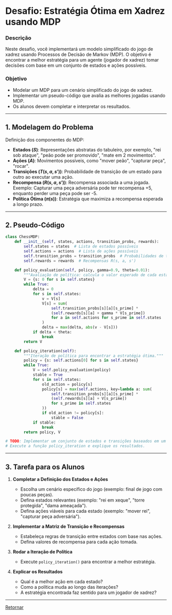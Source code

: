 # **Desafio: Estratégia Ótima em Xadrez usando MDP**

### **Descrição**
Neste desafio, você implementará um modelo simplificado do jogo de xadrez usando Processos de Decisão de Markov (MDP). O objetivo é encontrar a melhor estratégia para um agente (jogador de xadrez) tomar decisões com base em um conjunto de estados e ações possíveis.

### **Objetivo**
- Modelar um MDP para um cenário simplificado do jogo de xadrez.
- Implementar um pseudo-código que avalia as melhores jogadas usando MDP.
- Os alunos devem completar e interpretar os resultados.

---

## **1. Modelagem do Problema**
Definição dos componentes do MDP:

- **Estados ($S$)**: Representações abstratas do tabuleiro, por exemplo, "rei sob ataque", "peão pode ser promovido", "mate em 2 movimentos".
- **Ações ($A$)**: Movimentos possíveis, como "mover peão", "capturar peça", "rocar".
- **Transições ($T(s, a, s’)$)**: Probabilidade de transição de um estado para outro ao executar uma ação.
- **Recompensa ($R(s, a, s’)$)**: Recompensa associada a uma jogada. Exemplo: Capturar uma peça adversária pode ter recompensa +5, enquanto perder uma peça pode ser -5.
- **Política Ótima ($\pi(s)$)**: Estratégia que maximiza a recompensa esperada a longo prazo.

---

## **2. Pseudo-Código**
```python
class ChessMDP:
    def __init__(self, states, actions, transition_probs, rewards):
        self.states = states  # Lista de estados possíveis
        self.actions = actions  # Lista de ações possíveis
        self.transition_probs = transition_probs  # Probabilidades de transição P(s' | s, a)
        self.rewards = rewards  # Recompensas R(s, a, s')

    def policy_evaluation(self, policy, gamma=0.9, theta=0.01):
        """Avaliação de política: calcula o valor esperado de cada estado."""
        V = {s: 0 for s in self.states}
        while True:
            delta = 0
            for s in self.states:
                v = V[s]
                V[s] = sum(
                    self.transition_probs[s][a][s_prime] * 
                    (self.rewards[s][a] + gamma * V[s_prime]) 
                    for a in self.actions for s_prime in self.states
                )
                delta = max(delta, abs(v - V[s]))
            if delta < theta:
                break
        return V

    def policy_iteration(self):
        """Iteração de política para encontrar a estratégia ótima."""
        policy = {s: self.actions[0] for s in self.states}
        while True:
            V = self.policy_evaluation(policy)
            stable = True
            for s in self.states:
                old_action = policy[s]
                policy[s] = max(self.actions, key=lambda a: sum(
                    self.transition_probs[s][a][s_prime] * 
                    (self.rewards[s][a] + V[s_prime])
                    for s_prime in self.states
                ))
                if old_action != policy[s]:
                    stable = False
            if stable:
                break
        return policy, V

# TODO: Implementar um conjunto de estados e transições baseados em um cenário de xadrez.
# Execute a função policy_iteration e explique os resultados.
```

---

## **3. Tarefa para os Alunos**
1. **Completar a Definição dos Estados e Ações**  
   - Escolha um cenário específico do jogo (exemplo: final de jogo com poucas peças).  
   - Defina estados relevantes (exemplo: "rei em xeque", "torre protegida", "dama ameaçada").  
   - Defina ações viáveis para cada estado (exemplo: "mover rei", "capturar peça adversária").  

2. **Implementar a Matriz de Transição e Recompensas**  
   - Estabeleça regras de transição entre estados com base nas ações.  
   - Defina valores de recompensa para cada ação tomada.  

3. **Rodar a Iteração de Política**  
   - Execute `policy_iteration()` para encontrar a melhor estratégia.  

4. **Explicar os Resultados**  
   - Qual é a melhor ação em cada estado?  
   - Como a política muda ao longo das iterações?  
   - A estratégia encontrada faz sentido para um jogador de xadrez?  

---



[Retornar](./Topico3-ReprConhecimento.md)